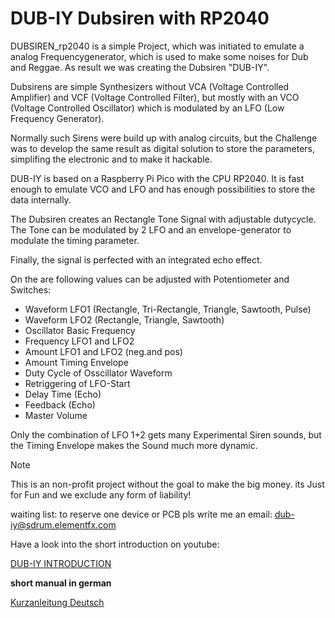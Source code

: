 # DUB-IY Dubsiren with RP2040 

DUBSIREN_rp2040 is a simple Project, which was initiated to emulate a analog Frequencygenerator, which is used to make some noises for Dub and Reggae.
As result we was creating the Dubsiren "DUB-IY". 

Dubsirens are simple Synthesizers without VCA (Voltage Controlled Amplifier) and VCF (Voltage Controlled Filter), 
but mostly with an VCO (Voltage Controlled Oscillator) which is modulated by an LFO (Low Frequency Generator).


Normally such Sirens were build up with analog circuits, but the Challenge was to develop the same result as digital solution to store the parameters, simplifing the electronic and to make it hackable.

DUB-IY is based on a Raspberry Pi Pico with the CPU RP2040. It is fast enough to emulate VCO and LFO and has enough possibilities to store the data internally.

The Dubsiren creates an Rectangle Tone Signal with adjustable dutycycle.
The Tone can be modulated by 2 LFO and an envelope-generator to modulate the timing parameter. 

Finally, the signal is perfected with an integrated echo effect. 

On the  are following values can be adjusted with Potentiometer and Switches:

* Waveform LFO1 
(Rectangle, Tri-Rectangle, Triangle, Sawtooth, Pulse) 
* Waveform LFO2 (Rectangle, Triangle, Sawtooth) 
* Oscillator Basic Frequency
* Frequency LFO1 and LFO2
* Amount LFO1 and LFO2 (neg.and pos)
* Amount Timing Envelope
* Duty Cycle of Osscillator Waveform
* Retriggering of LFO-Start
* Delay Time (Echo) 
* Feedback (Echo) 
* Master Volume

Only the combination of LFO 1+2 gets many Experimental Siren sounds, but  the Timing Envelope makes the Sound much more dynamic. 



>[!NOTE]
   >
   >This is an non-profit project without the goal to make the big money.
   > its Just for Fun and we exclude any form of liability!
   
waiting list:
to reserve one device or PCB pls write me an email: 
dub-iy@sdrum.elementfx.com





Have a look into the short introduction on youtube:

[DUB-IY INTRODUCTION]( https://youtu.be/Yc06HZqR8gg?si=ktLNwQYJj4XRiWYL) 

**short manual in german**

[Kurzanleitung Deutsch](https://sdrum01.github.io/dubsiren_rp2040/docs/manual.md)



